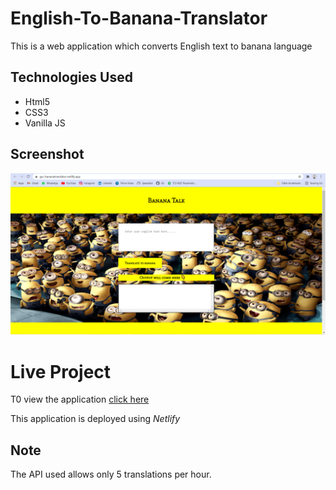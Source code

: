 # English-To-Banana-Translator
This is a web application which converts English text to banana language

## Technologies Used
* Html5
* CSS3
* Vanilla JS

## Screenshot

![Screenshot](img/screenshot.PNG)

# Live Project
 T0 view the application [click here](https://gsc-bananatranslator.netlify.app/)

 This application is deployed using *Netlify*

## Note
The API used allows only 5 translations per hour.